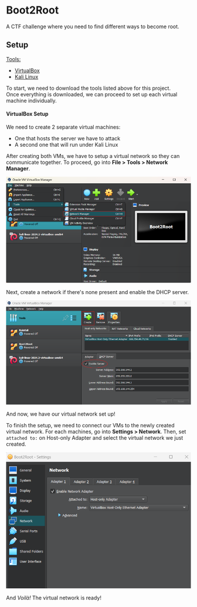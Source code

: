 # Boot2Root

A CTF challenge where you need to find different ways to become root.

## Setup

<ins>Tools:</ins>
- [VirtualBox](https://www.virtualbox.org/wiki/Downloads)
- [Kali Linux](https://www.kali.org/get-kali/#kali-platforms)

To start, we need to download the tools listed above for this project.\
Once everything is downloaded, we can proceed to set up each virtual machine individually.

#### VirtualBox Setup
We need to create 2 separate virtual machines:
- One that hosts the server we have to attack
- A second one that will run under Kali Linux

After creating both VMs, we have to setup a virtual network so they can communicate together. To proceed, go into **File > Tools > Network Manager**.

![alt text](images/network-manager.png)

Next, create a network if there's none present and enable the DHCP server.

![alt text](images/create-network.png)

And now, we have our virtual network set up!

To finish the setup, we need to connect our VMs to the newly created virtual network. For each machines, go into **Settings > Network**. Then, set `attached to:` on Host-only Adapter and select the virtual network we just created.

![alt text](images/network.png)

And *Voilà!* The virtual network is ready!